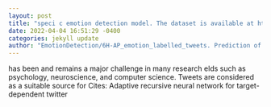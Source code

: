 ```yaml
--- 
layout: post 
title: "speci c emotion detection model. The dataset is available at https://github . com/" 
date: 2022-04-04 16:51:29 -0400 
categories: jekyll update 
author: "EmotionDetection/6H-AP_emotion_labelled_tweets. Prediction of human emotion" 
--- 
```

has been and remains a major challenge in many research elds such as psychology, neuroscience, and computer science. Tweets are considered as a suitable source for Cites: Adaptive recursive neural network for target-dependent twitter